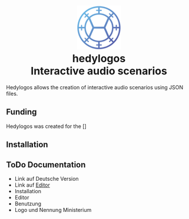 <div align="center" style="border-bottom: none">
  <h1>
    <img src="misc/logo.png" width="120"/>
    <br>
    hedylogos
    <br>
    Interactive audio scenarios
  </h1>
</div>


Hedylogos allows the creation of interactive audio scenarios using JSON files.


## Funding

Hedylogos was created for the []


## Installation


## ToDo Documentation

- Link auf Deutsche Version
- Link auf [Editor](https://72nd.github.io/hedylogos/editor/)
- Installation
- Editor
- Benutzung
- Logo und Nennung Ministerium